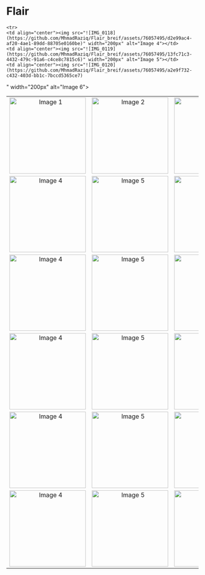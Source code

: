 # Flair

<!-- Markdown Table -->
<table>
  <tr>
    <td align="center"><img src="https://github.com/MhmadRaziq/Flair_breif/assets/76057495/ddefe7c7-03b0-4d0f-80c6-48d78dfa28f4" width="200px" alt="Image 1"></td>
    <td align="center"><img src="https://github.com/MhmadRaziq/Flair_breif/assets/76057495/22f28dfa-28b0-4f70-9907-5ecca0848cfa" width="200px" alt="Image 2"></td>
    <td align="center"><img src="https://github.com/MhmadRaziq/Flair_breif/assets/76057495/d056aa0d-29d9-4e1e-96b5-4cbf1e0cb32d" width="200px" alt="Image 3"></td>
  </tr>
  <tr>
    <td align="center"><img src="https://github.com/MhmadRaziq/Flair_breif/assets/76057495/166149e3-ac82-4025-aefa-399c39bb23ce" width="200px" alt="Image 4"></td>
    <td align="center"><img src="https://github.com/MhmadRaziq/Flair_breif/assets/76057495/f06f0ac9-9d44-4ae0-a0cc-33cafc33e94a" width="200px" alt="Image 5"></td>
    <td align="center"><img src="https://github.com/MhmadRaziq/Flair_breif/assets/76057495/ca52cc14-129a-4ee4-8874-58c356b457e7" width="200px" alt="Image 6"></td>
  </tr>
  <tr>
    <td align="center"><img src="https://github.com/MhmadRaziq/Flair_breif/assets/76057495/93684d6c-0d76-4efe-91b8-0303866964fc" width="200px" alt="Image 4"></td>
    <td align="center"><img src="https://github.com/MhmadRaziq/Flair_breif/assets/76057495/af5e7ab8-c5c9-4853-bdc1-ad220403947a" width="200px" alt="Image 5"></td>
    <td align="center"><img src="https://github.com/MhmadRaziq/Flair_breif/assets/76057495/25bb3a87-dc9b-497b-845d-2f4850c230f3" width="200px" alt="Image 6"></td>
  </tr>
  <tr>
    <td align="center"><img src="https://github.com/MhmadRaziq/Flair_breif/assets/76057495/ea6a074c-581f-479e-976c-8b5a5b6bac65" width="200px" alt="Image 4"></td>
    <td align="center"><img src="https://github.com/MhmadRaziq/Flair_breif/assets/76057495/26a28c74-a347-4f9b-a1f5-1dacb2a2e990" width="200px" alt="Image 5"></td>
    <td align="center"><img src="https://github.com/MhmadRaziq/Flair_breif/assets/76057495/19a823ad-c0b7-40dc-943b-6de838d16d6e" width="200px" alt="Image 6"></td>
  </tr>
    <tr>
    <td align="center"><img src="![IMG_0115](https://github.com/MhmadRaziq/Flair_breif/assets/76057495/c060d7e2-0f50-45f1-bd0a-93797179f8db)" width="200px" alt="Image 4"></td>
    <td align="center"><img src="![IMG_0116](https://github.com/MhmadRaziq/Flair_breif/assets/76057495/105aeaba-6997-4a68-a48a-3e7a28b0692e)" width="200px" alt="Image 5"></td>
    <td align="center"><img src="![IMG_0117](https://github.com/MhmadRaziq/Flair_breif/assets/76057495/f8cd7166-46a0-4aaa-9d0c-339ee1201c17)" width="200px" alt="Image 6"></td>
  </tr>

    <tr>
    <td align="center"><img src="![IMG_0118](https://github.com/MhmadRaziq/Flair_breif/assets/76057495/d2e99ac4-af20-4ae1-89dd-88705e0160be)" width="200px" alt="Image 4"></td>
    <td align="center"><img src="![IMG_0119](https://github.com/MhmadRaziq/Flair_breif/assets/76057495/13fc71c3-4432-479c-91a6-c4ce8c7815c6)" width="200px" alt="Image 5"></td>
    <td align="center"><img src="![IMG_0120](https://github.com/MhmadRaziq/Flair_breif/assets/76057495/a2e9f732-c432-403d-bb1c-7bccd5365ce7)
" width="200px" alt="Image 6"></td>
  </tr>

   <tr>
    <td align="center"><img src="![IMG_0121](https://github.com/MhmadRaziq/Flair_breif/assets/76057495/d69d8569-3300-4a05-9f6b-74a7cf0eea2b)" width="200px" alt="Image 4"></td>
    <td align="center"><img src="![IMG_0122](https://github.com/MhmadRaziq/Flair_breif/assets/76057495/950cebf6-bf15-4813-91b5-1e243693a68f)" width="200px" alt="Image 5"></td>
    <td align="center"><img src="![IMG_0125](https://github.com/MhmadRaziq/Flair_breif/assets/76057495/e4b7a107-6d06-4e5c-aaf2-eb099224ecf0)" width="200px" alt="Image 6"></td>
  </tr>
</table>
